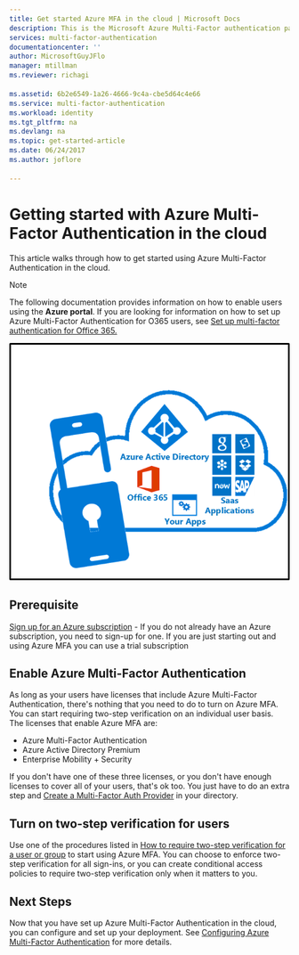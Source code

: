 ```yaml
---
title: Get started Azure MFA in the cloud | Microsoft Docs
description: This is the Microsoft Azure Multi-Factor authentication page that describes how to get started with Azure MFA in the cloud.
services: multi-factor-authentication
documentationcenter: ''
author: MicrosoftGuyJFlo
manager: mtillman
ms.reviewer: richagi

ms.assetid: 6b2e6549-1a26-4666-9c4a-cbe5d64c4e66
ms.service: multi-factor-authentication
ms.workload: identity
ms.tgt_pltfrm: na
ms.devlang: na
ms.topic: get-started-article
ms.date: 06/24/2017
ms.author: joflore

---
```

# Getting started with Azure Multi-Factor Authentication in the cloud
This article walks through how to get started using Azure Multi-Factor Authentication in the cloud.

> [!NOTE]
> The following documentation provides information on how to enable users using the **Azure portal**. If you are looking for information on how to set up Azure Multi-Factor Authentication for O365 users, see [Set up multi-factor authentication for Office 365.](https://support.office.com/article/Set-up-multi-factor-authentication-for-Office-365-users-8f0454b2-f51a-4d9c-bcde-2c48e41621c6?ui=en-US&rs=en-US&ad=US)

![MFA in the Cloud](./media/multi-factor-authentication-get-started-cloud/mfa_in_cloud.png)

## Prerequisite
[Sign up for an Azure subscription](https://azure.microsoft.com/pricing/free-trial/) - If you do not already have an Azure subscription, you need to sign-up for one. If you are just starting out and using Azure MFA you can use a trial subscription

## Enable Azure Multi-Factor Authentication
As long as your users have licenses that include Azure Multi-Factor Authentication, there's nothing that you need to do to turn on Azure MFA. You can start requiring two-step verification on an individual user basis. The licenses that enable Azure MFA are:
- Azure Multi-Factor Authentication
- Azure Active Directory Premium
- Enterprise Mobility + Security

If you don't have one of these three licenses, or you don't have enough licenses to cover all of your users, that's ok too. You just have to do an extra step and [Create a Multi-Factor Auth Provider](multi-factor-authentication-get-started-auth-provider.md) in your directory.

## Turn on two-step verification for users

Use one of the procedures listed in [How to require two-step verification for a user or group](multi-factor-authentication-get-started-user-states.md) to start using Azure MFA. You can choose to enforce two-step verification for all sign-ins, or you can create conditional access policies to require two-step verification only when it matters to you.

## Next Steps
Now that you have set up Azure Multi-Factor Authentication in the cloud, you can configure and set up your deployment. See [Configuring Azure Multi-Factor Authentication](multi-factor-authentication-whats-next.md) for more details.

